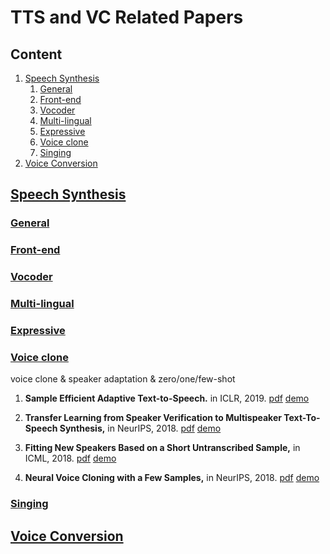 # TTS and VC Related Papers
## Content
1. [Speech Synthesis](#speech-synthesis)
    1. [General](#general)
    1. [Front-end](#front-end)
    1. [Vocoder](#vocoder)
    1. [Multi-lingual](#multi-lingual)
    1. [Expressive](#expressive)
    1. [Voice clone](#voice-clone)
    1. [Singing](#singing)
2. [Voice Conversion](#voice-conversion)

## [Speech Synthesis](#content)

### [General](#content)

### [Front-end](#content)

### [Vocoder](#content)

### [Multi-lingual](#content)

### [Expressive](#content)

### [Voice clone](#content)
voice clone & speaker adaptation & zero/one/few-shot 
1. **Sample Efficient Adaptive Text-to-Speech.** in ICLR, 2019.
[pdf](https://arxiv.org/pdf/1809.10460.pdf)
[demo](https://sample-efficient-adaptive-tts.github.io/demo)

1. **Transfer Learning from Speaker Verification to Multispeaker Text-To-Speech Synthesis,** in NeurIPS, 2018.
[pdf](https://arxiv.org/pdf/1806.04558.pdf)
[demo](https://google.github.io/tacotron/publications/speaker_adaptation)

1. **Fitting New Speakers Based on a Short Untranscribed Sample,** in ICML, 2018.
[pdf](http://proceedings.mlr.press/v80/nachmani18a/nachmani18a.pdf)
[demo](https://ytaigman.github.io/fitspk/index.html)

1. **Neural Voice Cloning with a Few Samples,** in NeurIPS, 2018.
[pdf](https://arxiv.org/pdf/1802.06006.pdf)
[demo](https://audiodemos.github.io)

### [Singing](#content)

## [Voice Conversion](#content)
